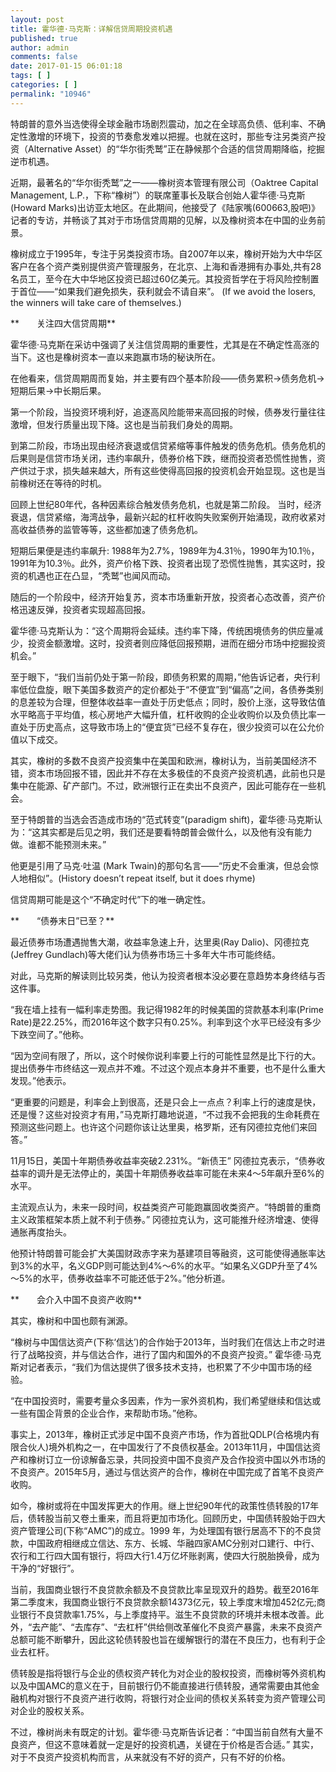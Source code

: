 ```yaml
---
layout: post
title: 霍华德·马克斯：详解信贷周期投资机遇
published: true
author: admin
comments: false
date: 2017-01-15 06:01:18
tags: [ ]
categories: [ ]
permalink: "10946"
---
```

特朗普的意外当选使得全球金融市场剧烈震动，加之在全球高负债、低利率、不确定性激增的环境下，投资的节奏愈发难以把握。也就在这时，那些专注另类资产投资（Alternative Asset）的“华尔街秃鹫”正在静候那个合适的信贷周期降临，挖掘逆市机遇。

近期，最著名的“华尔街秃鹫”之一——橡树资本管理有限公司（Oaktree Capital Management, L.P.，下称“橡树”）的联席董事长及联合创始人霍华德·马克斯(Howard Marks)出访亚太地区。在此期间，他接受了《陆家嘴(600663,股吧)》记者的专访，并畅谈了其对于市场信贷周期的见解，以及橡树资本在中国的业务前景。

橡树成立于1995年，专注于另类投资市场。自2007年以来，橡树开始为大中华区客户在各个资产类别提供资产管理服务，在北京、上海和香港拥有办事处,共有28名员工，至今在大中华地区投资已超过60亿美元。其投资哲学在于将风险控制置于首位——“如果我们避免损失，获利就会不请自来”。 (If we avoid the losers, the winners will take care of themselves.)

**　　关注四大信贷周期**

霍华德·马克斯在采访中强调了关注信贷周期的重要性，尤其是在不确定性高涨的当下。这也是橡树资本一直以来跑赢市场的秘诀所在。

在他看来，信贷周期周而复始，并主要有四个基本阶段——债务累积→债务危机→短期后果→中长期后果。

第一个阶段，当投资环境利好，追逐高风险能带来高回报的时候，债券发行量往往激增，但发行质量出现下降。这也是当前我们身处的周期。

到第二阶段，市场出现由经济衰退或信贷紧缩等事件触发的债务危机。债务危机的后果则是信贷市场关闭，违约率飙升，债券价格下跌，继而投资者恐慌性抛售，资产供过于求，损失越来越大，所有这些使得高回报的投资机会开始显现。这也是当前橡树还在等待的时机。

回顾上世纪80年代，各种因素综合触发债务危机，也就是第二阶段。 当时，经济衰退，信贷紧缩，海湾战争，最新兴起的杠杆收购失败案例开始涌现，政府收紧对高收益债券的监管等等，这些都加速了债务危机。

短期后果便是违约率飙升: 1988年为2.7%，1989年为4.31％，1990年为10.1％，1991年为10.3％。此外，资产价格下跌、投资者出现了恐慌性抛售，其实这时，投资的机遇也正在凸显，“秃鹫”也闻风而动。

随后的一个阶段中，经济开始复苏，资本市场重新开放，投资者心态改善，资产价格迅速反弹，投资者实现超高回报。

霍华德·马克斯认为：“这个周期将会延续。违约率下降，传统困境债务的供应量减少，投资金额激增。这时，投资者则应降低回报预期，进而在细分市场中挖掘投资机会。”

至于眼下，“我们当前仍处于第一阶段，即债务积累的周期，”他告诉记者，央行利率低位盘旋，眼下美国多数资产的定价都处于“不便宜”到“偏高”之间，各债券类别的息差较为合理，但整体收益率一直处于历史低点；同时，股价上涨，这导致估值水平略高于平均值，核心房地产大幅升值，杠杆收购的企业收购价以及负债比率一直处于历史高点，这导致市场上的“便宜货”已经不复存在，很少投资可以在公允价值以下成交。

其实，橡树的多数不良资产投资集中在美国和欧洲，橡树认为，当前美国经济不错，资本市场回报不错，因此并不存在太多极佳的不良资产投资机遇，此前也只是集中在能源、矿产部门。不过，欧洲银行正在卖出不良资产，因此可能存在一些机会。

至于特朗普的当选会否造成市场的“范式转变”(paradigm shift)，霍华德·马克斯认为：“这其实都是后见之明，我们还是要看特朗普会做什么，以及他有没有能力做。谁都不能预测未来。”

他更是引用了马克·吐温 (Mark Twain)的那句名言——“历史不会重演，但总会惊人地相似”。(History doesn’t repeat itself, but it does rhyme)

信贷周期可能是这个“不确定时代”下的唯一确定性。

**　　“债券末日”已至？**

最近债券市场遭遇抛售大潮，收益率急速上升，达里奥(Ray Dalio)、冈德拉克(Jeffrey Gundlach)等大佬们认为债券市场三十多年大牛市可能终结。

对此，马克斯的解读则比较另类，他认为投资者根本没必要在意趋势本身终结与否这件事。

“我在墙上挂有一幅利率走势图。我记得1982年的时候美国的贷款基本利率(Prime Rate)是22.25%，而2016年这个数字只有0.25%。利率到这个水平已经没有多少下跌空间了。”他称。

“因为空间有限了，所以，这个时候你说利率要上行的可能性显然是比下行的大。提出债券牛市终结这一观点并不难。不过这个观点本身并不重要，也不是什么重大发现。”他表示。

“更重要的问题是，利率会上到很高，还是只会上一点点？利率上行的速度是快，还是慢？这些对投资才有用，”马克斯打趣地说道，“不过我不会把我的生命耗费在预测这些问题上。也许这个问题你该让达里奥，格罗斯，还有冈德拉克他们来回答。”

11月15日，美国十年期债券收益率突破2.231%。“新债王” 冈德拉克表示，“债券收益率的调升是无法停止的，美国十年期债券收益率可能在未来4～5年飙升至6%的水平。

主流观点认为，未来一段时间，权益类资产可能跑赢固收类资产。“特朗普的重商主义政策框架本质上就不利于债券。” 冈德拉克认为，这可能推升经济增速、使得通胀再度抬头。

他预计特朗普可能会扩大美国财政赤字来为基建项目等融资，这可能使得通胀率达到3%的水平，名义GDP则可能达到4%～6%的水平。“如果名义GDP升至了4%～5%的水平，债券收益率不可能还低于2%。”他分析道。

**　　会介入中国不良资产收购**

其实，橡树和中国也颇有渊源。

“橡树与中国信达资产(下称‘信达’)的合作始于2013年，当时我们在信达上市之时进行了战略投资，并与信达合作，进行了国内和国外的不良资产投资。” 霍华德·马克斯对记者表示，“我们为信达提供了很多技术支持，也积累了不少中国市场的经验。

“在中国投资时，需要考量众多因素，作为一家外资机构，我们希望继续和信达或一些有国企背景的企业合作，来帮助市场。”他称。

事实上，2013年，橡树正式涉足中国不良资产市场，作为首批QDLP(合格境内有限合伙人)境外机构之一，在中国发行了不良债权基金。2013年11月，中国信达资产和橡树订立一份谅解备忘录，共同投资中国不良资产及合作投资中国以外市场的不良资产。2015年5月，通过与信达资产的合作，橡树在中国完成了首笔不良资产收购。

如今，橡树或将在中国发挥更大的作用。继上世纪90年代的政策性债转股的17年后，债转股当前又卷土重来，而且将更加市场化。回顾历史，中国债转股始于四大资产管理公司(下称“AMC”)的成立。1999 年，为处理国有银行居高不下的不良贷款，中国政府相继成立信达、东方、长城、华融四家AMC分别对口建行、中行、农行和工行四大国有银行，将四大行1.4万亿坏账剥离，使四大行脱胎换骨，成为干净的“好银行”。

当前，我国商业银行不良贷款余额及不良贷款比率呈现双升的趋势。截至2016年第二季度末，我国商业银行不良贷款余额14373亿元，较上季度末增加452亿元;商业银行不良贷款率1.75%，与上季度持平。滋生不良贷款的环境并未根本改善。此外，“去产能”、“去库存”、“去杠杆”供给侧改革催化不良资产暴露，未来不良资产总额可能不断攀升，因此这轮债转股也旨在缓解银行的潜在不良压力，也有利于企业去杠杆。

债转股是指将银行与企业的债权资产转化为对企业的股权投资，而橡树等外资机构以及中国AMC的意义在于，目前银行仍不能直接进行债转股，通常需要由其他金融机构对银行不良资产进行收购，将银行对企业间的债权关系转变为资产管理公司对企业的股权关系。

不过，橡树尚未有既定的计划。霍华德·马克斯告诉记者：“中国当前自然有大量不良资产，但这不意味着就一定是好的投资机遇，关键在于价格是否合适。” 其实，对于不良资产投资机构而言，从来就没有不好的资产，只有不好的价格。